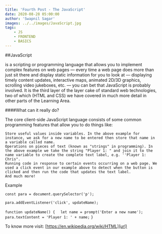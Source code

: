 ```yaml
---
title: 'Fourth Post - The JavaScript'
date: 2020-08-28 05:00:00
author: 'Swapnil Sagar'
images: ../../images/JavaScript.jpg
tags:
    - JS
    - FRONTEND
    - BASICS
---
```


##JavaScript 

is a scripting or programming language that allows you to implement complex features on web pages — every time a web page does more than just sit there and display static information for you to look at — displaying timely content updates, interactive maps, animated 2D/3D graphics, scrolling video jukeboxes, etc. — you can bet that JavaScript is probably involved. It is the third layer of the layer cake of standard web technologies, two of which (HTML and CSS) we have covered in much more detail in other parts of the Learning Area.

####What can it really do?

The core client-side JavaScript language consists of some common programming features that allow you to do things like:

    Store useful values inside variables. In the above example for instance, we ask for a new name to be entered then store that name in a variable called name.
    Operations on pieces of text (known as "strings" in programming). In the above example we take the string "Player 1: " and join it to the name variable to create the complete text label, e.g. ''Player 1: Chris".
    Running code in response to certain events occurring on a web page. We used a click event in our example above to detect when the button is clicked and then run the code that updates the text label.
    And much more!

Example

`const para = document.querySelector('p');`

`para.addEventListener('click', updateName);`

`function updateName() {`
`  let name = prompt('Enter a new name');`
`  para.textContent = 'Player 1: ' + name;`
`}`

 To know more visit: [https://en.wikipedia.org/wiki/HTML](url)